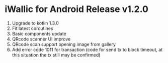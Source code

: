 # iWallic for Android Release v1.2.0

1. Upgrade to kotlin 1.3.0
2. Fit latest coroutines
3. Basic components update
4. QRcode scanner UI improve
5. QRcode scan support opening image from gallery
6. Add error code 1011 for transaction (code for send tx to block timeout, at this situation the tx still may be confirmed)